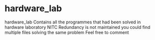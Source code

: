 # hardware_lab
hardware_lab
Contains all the programmes that had been solved in hardware laboratory NITC
Redundancy is not maintained you could find multiple files solving the same problem
Feel free to comment
